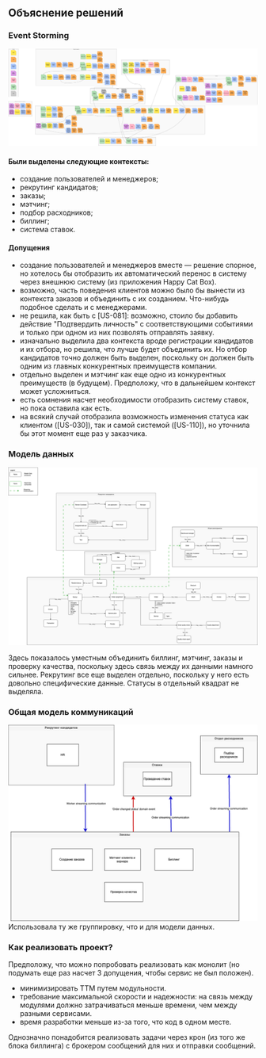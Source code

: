 ## Объяснение решений

### Event Storming
![Event Storming](https://raw.githubusercontent.com/RaileyHartheim/make-cats-free/refs/heads/main/homework-01/ES-01.png)

#### Были выделены следующие контексты:
- создание пользователей и менеджеров;
- рекрутинг кандидатов;
- заказы;
- мэтчинг;
- подбор расходников;
- биллинг;
- система ставок.

#### Допущения
- создание пользователей и менеджеров вместе — решение спорное, но хотелось бы отобразить их автоматический перенос в систему через внешнюю систему (из приложения Happy Cat Box).
- возможно, часть поведения клиентов можно было бы вынести из контекста заказов и объединить с их созданием. Что-нибудь подобное сделать и с менеджерами.
- не решила, как быть с [US-081]: возможно, стоило бы добавить действие "Подтвердить личность" с соответствующими событиями и только при одном из них позволять отправлять заявку.
- изначально выделила два контекста вроде регистрации кандидатов и их отбора, но решила, что лучше будет объединить их. Но отбор кандидатов точно должен быть выделен, поскольку он должен быть одним из главных конкурентных преимуществ компании.
- отдельно выделен и мэтчинг как еще одно из конкурентных преимуществ (в будущем). Предположу, что в дальнейшем контекст может усложниться.
- есть сомнения насчет необходимости отобразить систему ставок, но пока оставила как есть.
- на всякий случай отобразила возможность изменения статуса как клиентом ([US-030]), так и самой системой ([US-110]), но уточнила бы этот момент еще раз у заказчика.

### Модель данных

![Data Model](https://raw.githubusercontent.com/RaileyHartheim/make-cats-free/refs/heads/main/homework-01/data-model-01.png)

Здесь показалось уместным объединить биллинг, мэтчинг, заказы и проверку качества, поскольку здесь связь между их данными намного сильнее.
Рекрутинг все еще выделен отдельно, поскольку у него есть довольно специфические данные.
Статусы в отдельный квадрат не выделяла.

### Общая модель коммуникаций

![Communication Schema](https://raw.githubusercontent.com/RaileyHartheim/make-cats-free/refs/heads/main/homework-01/communication-schema-01.png)
Использовала ту же группировку, что и для модели данных.

### Как реализовать проект?

Предположу, что можно попробовать реализовать как монолит (но подумать еще раз насчет 3 допущения, чтобы сервис не был положен). 
- минимизировать TTM путем модульности.
- требование максимальной скорости и надежности: на связь между модулями должно затрачиваться меньше времени, чем между разными сервисами.
- время разработки меньше из-за того, что код в одном месте.

Однозначно понадобится реализовать задачи через крон (из того же блока биллинга) с брокером сообщений для них и отправки сообщений.
